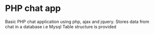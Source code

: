 # PHP chat app 

Basic PHP chat application using php, ajax and jquery.
Stores data from chat in a database i.e Mysql 
Table structure is provided
